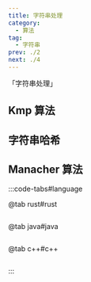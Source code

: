 ```yaml
---
title: 字符串处理
category: 
  - 算法
tag: 
  - 字符串
prev: ./2
next: ./4
---
```


「字符串处理」

<!-- more -->

## Kmp 算法











## 字符串哈希













## Manacher 算法





:::code-tabs#language

@tab rust#rust

```rust

```

@tab java#java

```java

```

@tab c++#c++

```cpp

```

:::
